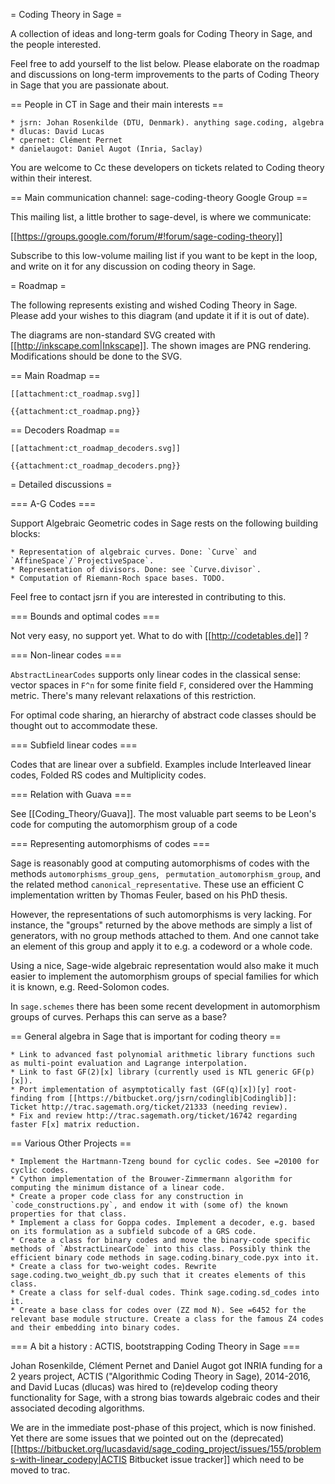 = Coding Theory in Sage =

A collection of ideas and long-term goals for Coding Theory in Sage, and the people interested.

Feel free to add yourself to the list below. Please elaborate on the roadmap and
discussions on long-term improvements to the parts of Coding Theory in Sage that
you are passionate about.



== People in CT in Sage and their main interests ==

    * jsrn: Johan Rosenkilde (DTU, Denmark). anything sage.coding, algebra
    * dlucas: David Lucas
    * cpernet: Clément Pernet
    * danielaugot: Daniel Augot (Inria, Saclay)

You are welcome to Cc these developers on tickets related to Coding theory
within their interest.


== Main communication channel: sage-coding-theory Google Group ==

This mailing list, a little brother to sage-devel, is where we communicate:

[[https://groups.google.com/forum/#!forum/sage-coding-theory]]

Subscribe to this low-volume mailing list if you want to be kept in the loop,
and write on it for any discussion on coding theory in Sage.

= Roadmap =

The following represents existing and wished Coding Theory in Sage. Please add
your wishes to this diagram (and update it if it is out of date).

The diagrams are non-standard SVG created with [[http://inkscape.com|Inkscape]]. The shown images are PNG rendering. Modifications should be done to the SVG.

== Main Roadmap ==

    [[attachment:ct_roadmap.svg]]

    {{attachment:ct_roadmap.png}}

== Decoders Roadmap ==

    [[attachment:ct_roadmap_decoders.svg]]

    {{attachment:ct_roadmap_decoders.png}}

= Detailed discussions =

=== A-G Codes ===

Support Algebraic Geometric codes in Sage rests on the following building blocks:

    * Representation of algebraic curves. Done: `Curve` and `AffineSpace`/`ProjectiveSpace`.
    * Representation of divisors. Done: see `Curve.divisor`.
    * Computation of Riemann-Roch space bases. TODO.

Feel free to contact jsrn if you are interested in contributing to this.

=== Bounds and optimal codes ===

Not very easy, no support yet. What to do with [[http://codetables.de]] ?

=== Non-linear codes ===

`AbstractLinearCodes` supports only linear codes in the classical sense: vector
spaces in `F^n` for some finite field `F`, considered over the Hamming metric.
There's many relevant relaxations of this restriction.

For optimal code sharing, an hierarchy of abstract code classes should be
thought out to accommodate these.


=== Subfield linear codes ===

Codes that are linear over a subfield. Examples include Interleaved linear
codes, Folded RS codes and Multiplicity codes.


=== Relation with Guava ===

See [[Coding_Theory/Guava]]. The most valuable part seems to be Leon's code for computing the automorphism group of a code

=== Representing automorphisms of codes ===

Sage is reasonably good at computing automorphisms of codes with the methods `automorphisms_group_gens`, ` permutation_automorphism_group`, and the related method `canonical_representative`. These use an efficient C implementation written by Thomas Feuler, based on his PhD thesis.

However, the representations of such automorphisms is very lacking. For instance, the "groups" returned by the above methods are simply a list of generators, with no group methods attached to them. And one cannot take an element of this group and apply it to e.g. a codeword or a whole code.

Using a nice, Sage-wide algebraic representation would also make it much easier to implement the automorphism groups of special families for which it is known, e.g. Reed-Solomon codes.

In `sage.schemes` there has been some recent development in automorphism groups
of curves. Perhaps this can serve as a base?


== General algebra in Sage that is important for coding theory ==

    * Link to advanced fast polynomial arithmetic library functions such as multi-point evaluation and Lagrange interpolation.
    * Link to fast GF(2)[x] library (currently used is NTL generic GF(p)[x]).
    * Port implementation of asymptotically fast (GF(q)[x])[y] root-finding from [[https://bitbucket.org/jsrn/codinglib|Codinglib]]: Ticket http://trac.sagemath.org/ticket/21333 (needing review).
    * Fix and review http://trac.sagemath.org/ticket/16742 regarding faster F[x] matrix reduction.


== Various Other Projects ==

    * Implement the Hartmann-Tzeng bound for cyclic codes. See =20100 for cyclic codes.
    * Cython implementation of the Brouwer-Zimmermann algorithm for computing the minimum distance of a linear code.
    * Create a proper code class for any construction in `code_constructions.py`, and endow it with (some of) the known properties for that class.
    * Implement a class for Goppa codes. Implement a decoder, e.g. based on its formulation as a subfield subcode of a GRS code.
    * Create a class for binary codes and move the binary-code specific methods of `AbstractLinearCode` into this class. Possibly think the efficient binary code methods in sage.coding.binary_code.pyx into it.
    * Create a class for two-weight codes. Rewrite sage.coding.two_weight_db.py such that it creates elements of this class.
    * Create a class for self-dual codes. Think sage.coding.sd_codes into it.
    * Create a base class for codes over (ZZ mod N). See =6452 for the relevant base module structure. Create a class for the famous Z4 codes and their embedding into binary codes.


=== A bit a history : ACTIS, bootstrapping Coding Theory in Sage ===

Johan Rosenkilde, Clément Pernet and Daniel Augot got INRIA funding for a 2 years project, ACTIS ("Algorithmic Coding Theory in Sage), 2014-2016, and David Lucas (dlucas) was hired to (re)develop coding
theory functionality for Sage, with a strong bias towards algebraic codes and their associated decoding algorithms.

We are in the immediate post-phase of this project, which is now finished. Yet there are some issues that we pointed out on the (deprecated) [[https://bitbucket.org/lucasdavid/sage_coding_project/issues/155/problems-with-linear_codepy|ACTIS Bitbucket issue tracker]] which need to be moved to trac.
